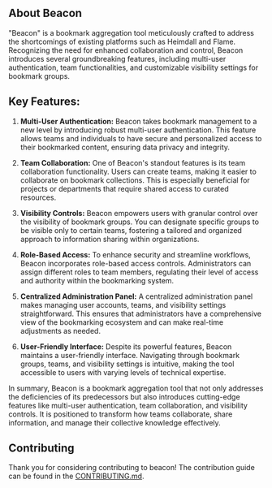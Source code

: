 ## About Beacon

"Beacon" is a bookmark aggregation tool meticulously crafted to address the shortcomings of existing platforms such as Heimdall and Flame. Recognizing the need for enhanced collaboration and control, Beacon introduces several groundbreaking features, including multi-user authentication, team functionalities, and customizable visibility settings for bookmark groups.

## Key Features:

1. **Multi-User Authentication:**
   Beacon takes bookmark management to a new level by introducing robust multi-user authentication. This feature allows teams and individuals to have secure and personalized access to their bookmarked content, ensuring data privacy and integrity.

2. **Team Collaboration:**
   One of Beacon's standout features is its team collaboration functionality. Users can create teams, making it easier to collaborate on bookmark collections. This is especially beneficial for projects or departments that require shared access to curated resources.

3. **Visibility Controls:**
   Beacon empowers users with granular control over the visibility of bookmark groups. You can designate specific groups to be visible only to certain teams, fostering a tailored and organized approach to information sharing within organizations.

4. **Role-Based Access:**
   To enhance security and streamline workflows, Beacon incorporates role-based access controls. Administrators can assign different roles to team members, regulating their level of access and authority within the bookmarking system.

5. **Centralized Administration Panel:**
   A centralized administration panel makes managing user accounts, teams, and visibility settings straightforward. This ensures that administrators have a comprehensive view of the bookmarking ecosystem and can make real-time adjustments as needed.

6. **User-Friendly Interface:**
   Despite its powerful features, Beacon maintains a user-friendly interface. Navigating through bookmark groups, teams, and visibility settings is intuitive, making the tool accessible to users with varying levels of technical expertise.

In summary, Beacon is a bookmark aggregation tool that not only addresses the deficiencies of its predecessors but also introduces cutting-edge features like multi-user authentication, team collaboration, and visibility controls. It is positioned to transform how teams collaborate, share information, and manage their collective knowledge effectively.

## Contributing

Thank you for considering contributing to beacon! The contribution guide can be found in the [CONTRIBUTING.md](/CONTRIBUTING.md).
